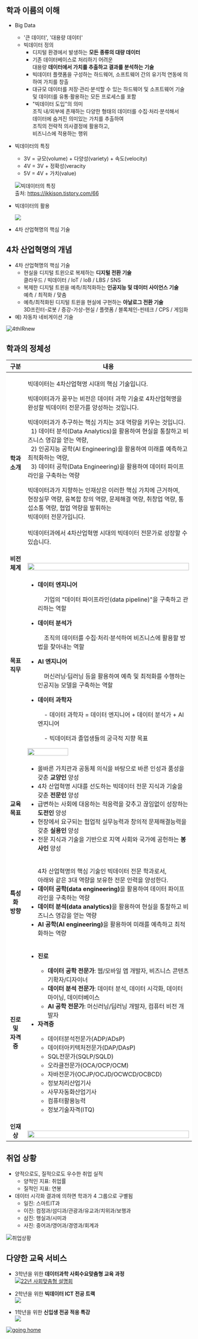 ## 학과 이름의 이해

- Big Data
  - '큰 데이터', '대용량 데이터'
  - 빅데이터 정의
    - 디지털 환경에서 발생하는 **모든 종류의 대량 데이터**
    - 기존 데이터베이스로 처리하기 어려운  
      대용량 **데이터에서 가치를 추출하고 결과를 분석하는 기술**
    - 빅데이터 플랫폼을 구성하는 하드웨어, 소프트웨어 간의 유기적 연동에 의하여 가치를 창출
    - 대규모 데이터를 저장·관리·분석할 수 있는 하드웨어 및 소프트웨어 기술   
      및 데이터를 유통·활용하는 모든 프로세스를 포함
    - "빅데이터 도입"의 의미  
      조직 내/외부에 존재하는 다양한 형태의 데이터를 수집·처리·분석해서  
      데이터에 숨겨진 의미있는 가치를 추출하여  
      조직의 전략적 의사결정에 활용하고,  
      비즈니스에 적용하는 행위
- 빅데이터의 특징
  - 3V = 규모(volume) + 다양성(variety) + 속도(velocity)
  - 4V = 3V + 정확성(veracity
  - 5V = 4V + 가치(value)

  ![빅데이터의 특징](https://blog.altair.co.kr/wp-content/uploads/2021/06/bigdata_5v.png)  
  출처: https://ikkison.tistory.com/66

- 빅데이터의 활용

  ![](https://blog.altair.co.kr/wp-content/uploads/2021/06/bigdata_architecture-1024x492.png)

- 4차 산업혁명의 핵심 기술

## 4차 산업혁명의 개념
- 4차 산업혁명의 핵심 기술
    - 현실을 디지털 트윈으로 복제하는 **디지털 전환 기술**  
      클라우드 / 빅데이터 / IoT / IoB / LBS / SNS
    - 복제한 디지털 트윈을 예측/최적화하는 **인공지능 및 데이터 사이언스 기술**  
      예측 / 최적화 / 맞춤
    - 예측/최적화된 디지털 트윈을 현실에 구현하는 **아날로그 전환 기술**  
      3D프린터-로봇 / 증강-가상-현실 / 플랫폼 / 블록체인-핀테크 / CPS / 게임화
- 예) 자동차 네비게이션 기술

![4thIRnew](https://user-images.githubusercontent.com/10287629/105181648-69d50e00-5b6f-11eb-9882-5a74fb100964.png)


## 학과의 정체성

<table>
    <thead>
        <tr>
            <th style="width:10%;">구분</th>
            <th>내용</th>
        </tr>
    </thead>
    <tbody style="background-color: white;">
        <tr>
            <td style="text-align: center; vertical-align: middle;"><strong>학과 <br>소개</strong></td>
            <td>
                <p>
                빅데이터는 4차산업혁명 시대의 핵심 기술입니다. 
                </p>
                <p>
                빅데이터과가 꿈꾸는 비전은 데이터 과학 기술로 4차산업혁명을 완성할 빅데이터 전문가를 양성하는 것입니다. 
                </p>
                <p>
                빅데이터과가 추구하는 핵심 가치는 3대 역량을 키우는 것입니다.<br>
                &nbsp; 1) 데이터 분석(Data Analytics)을 활용하여 현실을 통찰하고 비즈니스 영감을 얻는 역량, <br>
                &nbsp; 2) 인공지능 공학(AI Engineering)을 활용하여 미래를 예측하고 최적화하는 역량, <br> 
                &nbsp; 3) 데이터 공학(Data Engineering)을 활용하여 데이터 파이프라인을 구축하는 역량 
                </p>
                <p>
                빅데이터과가 지향하는 인재상은 이러한 핵심 가치에 근거하여, <br>
                현장실무 역량, 융복합 창의 역량, 문제해결 역량, 취창업 역량, 통섭소통 역량, 협업 역량을 발휘하는 <br>
                빅데이터 전문가입니다. <br><br>
                빅데이터과에서 4차산업혁명 시대의 빅데이터 전문가로 성장할 수 있습니다.
                </p>
            </td>
        </tr>
        <tr></tr>
        <tr>
            <td style="text-align: center; vertical-align: middle;"><strong>비전 <br>체계</strong></td>
            <td>
                <br>
                <img width="100%" src="https://www.hywoman.ac.kr/resources/js/cheditor/attach/20210709134545_snbaihuc.png">
                <br>
            </td>
        </tr>
        <tr></tr>
        <tr>
            <td style="text-align: center; vertical-align: middle;"><strong>목표 <br>직무</strong></td>
            <td>
            <ul>
                <li><b>데이터 엔지니어</b></li> 
                <p>&nbsp;&nbsp;&nbsp; 기업의 "데이터 파이프라인(data pipeline)"을 구축하고 관리하는 역할</p>
                <li><b>데이터 분석가</b></li> 
                <p>&nbsp;&nbsp;&nbsp; 조직의 데이터를 수집·처리·분석하여 비즈니스에 활용할 방법을 찾아내는 역할</p>
                <li><b>AI 엔지니어</b></li> 
                <p>&nbsp;&nbsp;&nbsp; 머신러닝·딥러닝 등을 활용하여 예측 및 최적화를 수행하는 인공지능 모델을 구축하는 역할</p>
                <li><b>데이터 과학자</b></li>
                <p>&nbsp;&nbsp;&nbsp; - 데이터 과학자 = 데이터 엔지니어 + 데이터 분석가 + AI 엔지니어</p>
                <p>&nbsp;&nbsp;&nbsp; - 빅데이터과 졸업생들의 궁극적 지향 목표</p>
              </ul>
                <img width="50%" src="https://www.hywoman.ac.kr/resources/js/cheditor/attach/20210614095425_hmxwysae.png">
              </td>
        </tr>
        <tr></tr>
        <tr>
            <td style="text-align: center; vertical-align: middle;"><strong>교육 <br>목표</strong></td>
            <td>
            <ul>
                <li>올바른 가치관과 공동체 의식을 바탕으로 바른 인성과 품성을 갖춘 <b>교양인</b> 양성</li> 
                <li>4차 산업혁명 시대를 선도하는 빅데이터 전문 지식과 기술을 갖춘 <b>전문인</b> 양성</li> 
                <li>급변하는 사회에 대응하는 적응력을 갖추고 끊임없이 성장하는 <b>도전인</b> 양성</li> 
                <li>현장에서 요구되는 협업적 실무능력과 창의적 문제해결능력을 갖춘 <b>실용인</b> 양성</li> 
                <li>전문 지식과 기술을 기반으로 지역 사회와 국가에 공헌하는 <b>봉사인</b> 양성</li> 
            </ul>
            </td>
        </tr>
        <tr></tr>
        <tr>
            <td style="text-align: center; vertical-align: middle;"><strong>특성화 <br>방향</strong></td>
            <td>
            <ul>
                4차 산업혁명의 핵심 기술인 빅데이터 전문 학과로서, <br>
                아래와 같은 3대 역량을 보유한 전문 인력을 양성한다.  
                <li><b>데이터 공학(data engineering)</b>을 활용하여 데이터 파이프라인을 구축하는 역량</li> 
                <li><b>데이터 분석(data analytics)</b>을 활용하여 현실을 통찰하고 비즈니스 영감을 얻는 역량</li> 
                <li><b>AI 공학(AI engineering)</b>을 활용하여 미래를 예측하고 최적화하는 역량</li> 
            </ul>
            </td>
        </tr>
        <tr></tr>
        <tr>
            <td style="text-align: center; vertical-align: middle;"><strong>진로<br> 및<br>자격증</strong></td>
            <td>
              <ul> 
                <li><b>진로</b></li>
                <ul>
                  <li><b>데이터 공학 전문가</b>: 웹/모바일 앱 개발자, 비즈니스 콘텐츠 기확자/디자이너</li> 
                  <li><b>데이터 분석 전문가</b>: 데이터 분석, 데이터 시각화, 데이터 마이닝, 데이터베이스</li> 
                  <li><b>AI 공학 전문가</b>: 머신러닝/딥러닝 개발자, 컴퓨터 비전 개발자</li> 
                </ul>
                <li><b>자격증</b></li>
                <ul>
                  <li>데이터분석전문가(ADP/ADsP)</li> 
                  <li>데이터아키텍처전문가(DAP/DAsP)</li> 
                  <li>SQL전문가(SQLP/SQLD)</li> 
                  <li>오라클전문가(OCA/OCP/OCM)</li> 
                  <li>자바전문가(OCJP/OCJD/OCWCD/OCBCD)</li> 
                  <li>정보처리산업기사</li> 
                  <li>사무자동화산업기사</li> 
                  <li>컴퓨터활용능력</li> 
                  <li>정보기술자격(ITQ)</li> 
                </ul>
              </ul>
            </td>
        </tr>
        <tr></tr>
        <tr>
            <td style="text-align: center; vertical-align: middle;"><strong>인재상</strong></td>
            <td>
                <br>
                <img width="100%" src="https://user-images.githubusercontent.com/10287629/103887406-57e27c80-5126-11eb-9bfe-01ac9880ed95.png">
                <br>
            </td>
        </tr>
        <tr></tr>
    </tbody>
</table>

## 취업 상황
- 양적으로도, 질적으로도 우수한 취업 실적
    - 양적인 지표: 취업률
    - 질적인 지표: 연봉
- 데이터 시각화 결과에 의하면 학과가 4 그룹으로 구별됨
    - 일진: 스마트IT과
    - 이진: 컴정과/섬디과/관광과/유교과/치위과/보행과
    - 삼진: 행실과/시미과
    - 사진: 중어과/영어과/경영과/회계과

![취업상황](https://user-images.githubusercontent.com/10287629/104080768-5d96aa00-526d-11eb-8a28-9575f9997f1b.png)

## 다양한 교육 서비스

- 3학년을 위한 **데이터과학 사회수요맞춤형 교육 과정**  
  [![22년 사회맞춤형 설명회](https://user-images.githubusercontent.com/10287629/146944180-54459a37-d922-4c2e-b2de-5cc7e955863f.png)](https://colab.research.google.com/github/logistex/BD22/blob/main/22%EB%85%84%EB%8F%84%20%EC%82%AC%ED%9A%8C%EB%A7%9E%EC%B6%A4%ED%98%95%20%EC%84%A4%EB%AA%85%ED%9A%8C.ipynb)

- 2학년을 위한 **빅데이터 ICT 전공 트랙**  
  [![](https://user-images.githubusercontent.com/10287629/144851381-67259549-d107-41ad-8f4e-9770c707a767.png)](https://colab.research.google.com/drive/1B6uhej25A2yb0mVxA-UXKO3h7DHvlsrj)

- 1학년을 위한 **신입생 전공 적응 특강**  
  [![](https://uploads.disquscdn.com/images/c29e847ae69540dec737081fa58069420111adfddba832b59e82df58f1495fcd.png)](https://logistex.github.io/big_data/)

[![going home](https://user-images.githubusercontent.com/10287629/104793991-511fcd80-57e8-11eb-86c8-27356c8dd83d.png)](https://logistex.github.io/smart_IT/)
